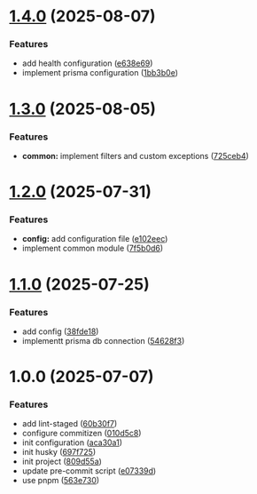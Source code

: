 # [1.4.0](https://github.com/plasenca-d/nestjs-prisma-pro-starter/compare/v1.3.0...v1.4.0) (2025-08-07)


### Features

* add health configuration ([e638e69](https://github.com/plasenca-d/nestjs-prisma-pro-starter/commit/e638e6986e39afaf574d8e5db03eb44d25c811ef))
* implement prisma configuration ([1bb3b0e](https://github.com/plasenca-d/nestjs-prisma-pro-starter/commit/1bb3b0ed4e8b624222b1482cc768ac8c69cc0b85))

# [1.3.0](https://github.com/plasenca-d/nestjs-prisma-pro-starter/compare/v1.2.0...v1.3.0) (2025-08-05)


### Features

* **common:** implement filters and custom exceptions ([725ceb4](https://github.com/plasenca-d/nestjs-prisma-pro-starter/commit/725ceb45abc9cfa3395a38bd4401ab6b4f5388d3))

# [1.2.0](https://github.com/plasenca-d/nestjs-prisma-pro-starter/compare/v1.1.0...v1.2.0) (2025-07-31)


### Features

* **config:** add configuration file ([e102eec](https://github.com/plasenca-d/nestjs-prisma-pro-starter/commit/e102eecf82cedb489b96ad39c85487472a13c347))
* implement common module ([7f5b0d6](https://github.com/plasenca-d/nestjs-prisma-pro-starter/commit/7f5b0d60c78f4ac83cb4932aef1416a4573abe4d))

# [1.1.0](https://github.com/plasenca-d/nestjs-prisma-pro-starter/compare/v1.0.0...v1.1.0) (2025-07-25)


### Features

* add config ([38fde18](https://github.com/plasenca-d/nestjs-prisma-pro-starter/commit/38fde18d9d2e8c5f013f2cafe2e524a2da06e6be))
* implementt prisma db connection ([54628f3](https://github.com/plasenca-d/nestjs-prisma-pro-starter/commit/54628f3515b813243571f2a56e4ac2c0c207d67a))

# 1.0.0 (2025-07-07)


### Features

* add lint-staged ([60b30f7](https://github.com/plasenca-d/nestjs-prisma-pro-starter/commit/60b30f7e50f9a4613f90e91cc6f10357126971a8))
* configure commitizen ([010d5c8](https://github.com/plasenca-d/nestjs-prisma-pro-starter/commit/010d5c825f151eb2e6e76da5c2fdfcd84eac8b8e))
* init configuration ([aca30a1](https://github.com/plasenca-d/nestjs-prisma-pro-starter/commit/aca30a1091809ef2a0a4b324cad9f2b9a54a4737))
* init husky ([697f725](https://github.com/plasenca-d/nestjs-prisma-pro-starter/commit/697f7253142258fbd77de4c695b7ba462b1ffd89))
* init project ([809d55a](https://github.com/plasenca-d/nestjs-prisma-pro-starter/commit/809d55ae682c647ecdb3f5864905c32d18560820))
* update pre-commit script ([e07339d](https://github.com/plasenca-d/nestjs-prisma-pro-starter/commit/e07339db4d2f78aadf681c408df3cdf95392492d))
* use pnpm ([563e730](https://github.com/plasenca-d/nestjs-prisma-pro-starter/commit/563e730399da5557dc60ddb01586b2cf1e1ccaa5))

